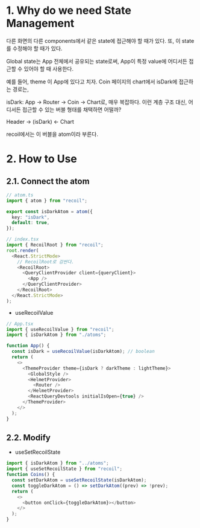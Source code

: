 # **1. Why do we need State Management**

다른 화면의 다른 components에서 같은 state에 접근해야 할 때가 있다. 또, 이 state를 수정해야 할 때가 있다.

Global state는 App 전체에서 공유되는 state로써, App이 특정 value에 어디서든 접근할 수 있어야 할 때 사용한다.

예를 들어, theme 이 App에 있다고 치자. Coin 페이지의 chart에서 isDark에 접근하는 경로는,

isDark: App -> Router -> Coin -> Chart로, 매우 복잡하다. 이런 계층 구조 대신, 어디서든 접근할 수 있는 버블 형태를 채택하면 어떨까?

Header -> (isDark) <- Chart

recoil에서는 이 버블을 atom이라 부른다.

# **2. How to Use**

## 2.1. Connect the atom

```typescript
// atom.ts
import { atom } from "recoil";

export const isDarkAtom = atom({
  key: "isDark",
  default: true,
});
```

```typescript
// index.tsx
import { RecoilRoot } from "recoil";
root.render(
  <React.StrictMode>
    // RecoilRoot로 감싼다.
    <RecoilRoot>
      <QueryClientProvider client={queryClient}>
        <App />
      </QueryClientProvider>
    </RecoilRoot>
  </React.StrictMode>
);
```

- useRecoilValue

```typescript
// App.tsx
import { useRecoilValue } from "recoil";
import { isDarkAtom } from "./atoms";

function App() {
  const isDark = useRecoilValue(isDarkAtom); // boolean
  return (
    <>
      <ThemeProvider theme={isDark ? darkTheme : lightTheme}>
        <GlobalStyle />
        <HelmetProvider>
          <Router />
        </HelmetProvider>
        <ReactQueryDevtools initialIsOpen={true} />
      </ThemeProvider>
    </>
  );
}
```

## 2.2. Modify

- useSetRecoilState

```typescript
import { isDarkAtom } from "../atoms";
import { useSetRecoilState } from "recoil";
function Coins() {
  const setDarkAtom = useSetRecoilState(isDarkAtom);
  const toggleDarkAtom = () => setDarkAtom((prev) => !prev);
  return (
    <>
      <button onClick={toggleDarkAtom}></button>
    </>
  );
}
```

